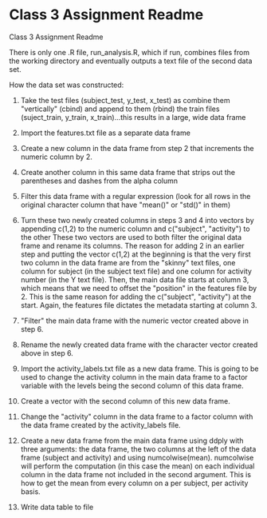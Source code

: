 # Class 3 Assignment Readme
Class 3 Assignment Readme

There is only one .R file, run_analysis.R, which if run, combines files from the working directory and eventually outputs a text file of the second data set.

How the data set was constructed:
1) Take the test files (subject_test, y_test, x_test) as combine them "vertically" (cbind)
and append to them (rbind) the train files (suject_train, y_train, x_train)...this results in a large, wide data frame

2) Import the features.txt file as a separate data frame

3) Create a new column in the data frame from step 2 that increments the numeric column by 2.  

4) Create another column in this same data frame that strips out the parentheses and dashes from the alpha column 

5) Filter this data frame with a regular expression (look for all rows in the original character column that have "mean()" or "std()" in them)

6) Turn these two newly created columns in steps 3 and 4 into vectors by appending c(1,2) to the numeric column and c("subject", "activity") to the other
These two vectors are used to both filter the original data frame and rename its columns.
The reason for adding 2 in an earlier step and putting the vector c(1,2) at the beginning is that the very first two column in the data frame are from the "skinny" text files, one column
for subject (in the subject text file) and one column for activity number (in the Y text file).  Then, the main data file starts at column 3, which means that we need to offset the "position" in the features file by 2.
This is the same reason for adding the c("subject", "activity") at the start.  Again, the features file dictates the metadata starting at column 3.

7) "Filter" the main data frame with the numeric vector created above in step 6.

8) Rename the newly created data frame with the character vector created above in step 6.

9) Import the activity_labels.txt file as a new data frame.  This is going to be used to change the activity column in the main data frame 
to a factor variable with the levels being the second column of this data frame.

10) Create a vector with the second column of this new data frame.

11) Change the "activity" column in the data frame to a factor column with the data frame created by the activity_labels file.

12) Create a new data frame from the main data frame using ddply with three arguments: the data frame, the two columns at the left of the data frame (subject and activity) and using numcolwise(mean).
numcolwise will perform the computation (in this case the mean) on each individual column in the data frame not included in the second argument.  This is how to get the mean from every column on a per subject, per activity basis.

13) Write data table to file

